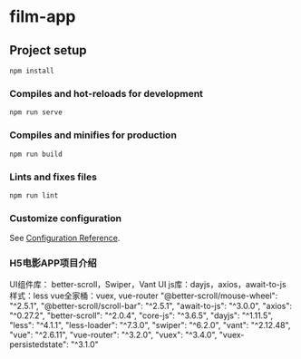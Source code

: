 # film-app

## Project setup
```
npm install
```

### Compiles and hot-reloads for development
```
npm run serve
```

### Compiles and minifies for production
```
npm run build
```

### Lints and fixes files
```
npm run lint
```

### Customize configuration
See [Configuration Reference](https://cli.vuejs.org/config/).

### H5电影APP项目介绍
UI组件库： better-scroll，Swiper，Vant UI
js库：dayjs，axios，await-to-js
样式：less
vue全家桶：vuex, vue-router
    "@better-scroll/mouse-wheel": "^2.5.1",
    "@better-scroll/scroll-bar": "^2.5.1",
    "await-to-js": "^3.0.0",
    "axios": "^0.27.2",
    "better-scroll": "^2.0.4",
    "core-js": "^3.6.5",
    "dayjs": "^1.11.5",
    "less": "^4.1.1",
    "less-loader": "^7.3.0",
    "swiper": "^6.2.0",
    "vant": "^2.12.48",
    "vue": "^2.6.11",
    "vue-router": "^3.2.0",
    "vuex": "^3.4.0",
    "vuex-persistedstate": "^3.1.0"
